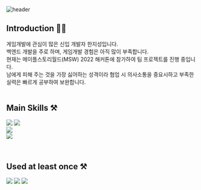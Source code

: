<!--
**3jisung/3jisung** is a ✨ _special_ ✨ repository because its `README.md` (this file) appears on your GitHub profile.

Here are some ideas to get you started:

- 🔭 I’m currently working on ...
- 🌱 I’m currently learning ...
- 👯 I’m looking to collaborate on ...
- 🤔 I’m looking for help with ...
- 💬 Ask me about ...
- 📫 How to reach me: ...
- 😄 Pronouns: ...
- ⚡ Fun fact: ...
-->

<!-- 헤더 -->
![header](https://capsule-render.vercel.app/api?type=waving&color=auto&height=300&section=header&text=Hello%20World!&desc=JiSeong's%20GitHub&fontSize=90&descSize=30&descAlignY=70&descAlign=67)

## Introduction 👨‍💼
  게임개발에 관심이 많은 신입 개발자 한지성입니다.</br>
  백엔드 개발을 주로 하며, 게임개발 경험은 아직 많이 부족합니다.</br>
  현재는 메이플스토리월드(MSW) 2022 해커톤에 참가하여 팀 프로젝트를 진행 중입니다.</br>
  남에게 피해 주는 것을 가장 싫어하는 성격이라 협업 시 의사소통을 중요시하고 부족한 실력은 빠르게 공부하여 보완합니다.</br>
  </br>

## Main Skills ⚒️
  <p>  
    <img src="https://img.shields.io/badge/Java-007396?style=flat&logo=OpenJDK&logoColor=white"/>
    <img src="https://img.shields.io/badge/C++-00599C?style=flat&logo=cplusplus&logoColor=white"/></br>
    <img src="https://img.shields.io/badge/MySQL-4479A1?style=flat&logo=MySQL&logoColor=white"/></br>
    <img src="https://img.shields.io/badge/Android%20Studio-3DDC84?style=flat&logo=AndroidStudio&logoColor=white"/>
  </p>
  </br>
  
## Used at least once ⚒️
  <p>
    <img src="https://img.shields.io/badge/Python-3776AB?style=flat&logo=Python&logoColor=white"/>
    <img src="https://img.shields.io/badge/JavaScript-F7DF1E?style=flat&logo=JavaScript&logoColor=white"/>
    <img src="https://img.shields.io/badge/Lua-2C2D72?style=flat&logo=Lua&logoColor=white"/></br>
    
  </p>
